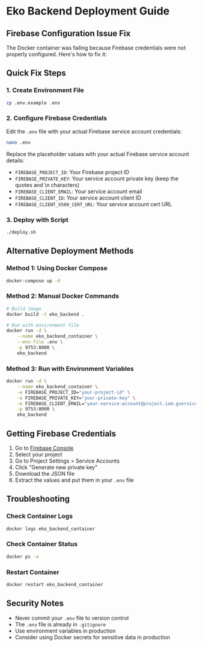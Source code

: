 # Eko Backend Deployment Guide

## Firebase Configuration Issue Fix

The Docker container was failing because Firebase credentials were not properly configured. Here's how to fix it:

## Quick Fix Steps

### 1. Create Environment File
```bash
cp .env.example .env
```

### 2. Configure Firebase Credentials
Edit the `.env` file with your actual Firebase service account credentials:

```bash
nano .env
```

Replace the placeholder values with your actual Firebase service account details:
- `FIREBASE_PROJECT_ID`: Your Firebase project ID
- `FIREBASE_PRIVATE_KEY`: Your service account private key (keep the quotes and \n characters)
- `FIREBASE_CLIENT_EMAIL`: Your service account email
- `FIREBASE_CLIENT_ID`: Your service account client ID
- `FIREBASE_CLIENT_X509_CERT_URL`: Your service account cert URL

### 3. Deploy with Script
```bash
./deploy.sh
```

## Alternative Deployment Methods

### Method 1: Using Docker Compose
```bash
docker-compose up -d
```

### Method 2: Manual Docker Commands
```bash
# Build image
docker build -t eko_backend .

# Run with environment file
docker run -d \
    --name eko_backend_container \
    --env-file .env \
    -p 9753:8000 \
    eko_backend
```

### Method 3: Run with Environment Variables
```bash
docker run -d \
    --name eko_backend_container \
    -e FIREBASE_PROJECT_ID="your-project-id" \
    -e FIREBASE_PRIVATE_KEY="your-private-key" \
    -e FIREBASE_CLIENT_EMAIL="your-service-account@project.iam.gserviceaccount.com" \
    -p 9753:8000 \
    eko_backend
```

## Getting Firebase Credentials

1. Go to [Firebase Console](https://console.firebase.google.com/)
2. Select your project
3. Go to Project Settings > Service Accounts
4. Click "Generate new private key"
5. Download the JSON file
6. Extract the values and put them in your `.env` file

## Troubleshooting

### Check Container Logs
```bash
docker logs eko_backend_container
```

### Check Container Status
```bash
docker ps -a
```

### Restart Container
```bash
docker restart eko_backend_container
```

## Security Notes

- Never commit your `.env` file to version control
- The `.env` file is already in `.gitignore`
- Use environment variables in production
- Consider using Docker secrets for sensitive data in production
